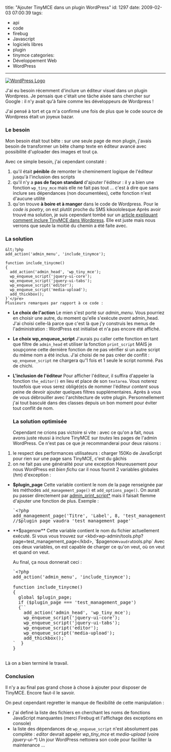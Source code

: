 title: "Ajouter TinyMCE dans un plugin WordPress"
id: 1297
date: 2009-02-03 07:00:39
tags: 
- api
- code
- firebug
- Javascript
- logiciels libres
- plugin
- tinymce
categories: 
- Développement Web
- WordPress
---

[![WordPress Logo](https://oncletom.io/images/2009/04/wordpress-badge-138x138.png "WordPress Logo")](https://oncletom.io/images/2009/04/wordpress-badge.png)

J'ai eu besoin récemment d'inclure un éditeur visuel dans un plugin Wordpress. Je pensais que c'était une tâche aisée sans chercher sur Google : il n'y avait qu'à faire comme les développeurs de Wordpress !

J'ai pensé à tort et ça m'a confirmé une fois de plus que le code source de Wordpress était un joyeux bazar.
<!--more-->

### Le besoin

Mon besoin était tout bête : sur une seule page de mon plugin, j'avais besoin de transformer un bête champ texte en éditeur avancé avec possibilité d'uploader des images et tout ça.

Avec ce simple besoin, j'ai cependant constaté :

1.  qu'il était **pénible** de remonter le cheminement logique de l'éditeur jusqu'à l'inclusion des scripts
2.  qu'il n'y a **pas de façon standard** d'ajouter l'éditeur : il y a bien une fonction `wp_tiny_mce` mais elle ne fait pas tout ... c'est à dire que sans inclure ses dépendances (non documentées), cette fonction n'est d'aucune utilité
3.  qu'on trouve **à boire et à manger** dans le code de Wordpress. Pour le <cite>code is poetry</cite>, on est plutôt proche du SMS kikoololesque
Après avoir trouvé ma solution, je suis cependant tombé sur un [article expliquant comment inclure TinyMCE dans Wordpress](http://blog.zen-dreams.com/fr/2008/11/06/how-to-include-tinymce-in-your-wp-plugin/). Elle est juste mais nous verrons que seule la moitié du chemin a été faite avec.

### La solution

    &lt;?php
    add_action('admin_menu', 'include_tinymce');

    function include_tinycme()
    {
      add_action('admin_head', 'wp_tiny_mce');
      wp_enqueue_script('jquery-ui-core');
      wp_enqueue_script('jquery-ui-tabs');
      wp_enqueue_script('editor');
      wp_enqueue_script('media-upload');
      add_thickbox();
    }`</pre>
    Plusieurs remarques par rapport à ce code :

*   **Le choix de l'action**
    Le mien s'est porté sur _admin_menu_. Vous pourriez en choisir une autre, du moment qu'elle s'exécute _avant_ admin_head. J'ai choisi celle-là parce que c'est là que j'y construis les menus de l'administration : WordPress est initialisé et n'a pas encore été affiché.
*   **Le choix wp_enqueue_script**
    J'aurais pu caller cette fonction en tant que filtre de `admin_head` et utiliser la fonction `print_script` MAIS je soupçonne cette dernière fonction de ne pas vérifier si un autre script du même nom a été inclus.
    J'ai choisi de ne pas créer de conflit : `wp_enqueue_script` ne chargera qu'1 fois et 1 seule le script nommé. Pas de chichi.
*   **L'inclusion de l'éditeur**
    Pour afficher l'éditeur, il suffira d'appeler la fonction `the_editor()` en lieu et place de son `textarea`. Vous noterez toutefois que vous serez obligé(e)s de nommer l'éditeur _content_ sous peine de devoir ajouter quelques filtres supplémentaires.
    Après à vous de vous débrouiller avec l'architecture de votre plugin. Personnellement j'ai tout basculé dans des classes depuis un bon moment pour éviter tout conflit de nom.

    ### La solution optimisée

    Cependant ne crions pas victoire si vite : avec ce qu'on a fait, nous avons juste réussi à inclure TinyMCE sur _toutes_ les pages de l'admin WordPress. Ce n'est pas ce que je recommanderai pour deux raisons :

1.  le respect des performances utilisateurs : charger 150Ko de JavaScript pour rien sur une page sans TinyMCE, c'est du gâchis
2.  on ne fait pas une généralité pour une exception
    Heureusement pour nous WordPress est _bien fichu_ car il nous fournit 2 variables globales (*hm*) d'exception :

*   **$plugin_page**
    Cette variable contient le nom de la page renseignée par les méthodes `add_management_page()` et `add_options_page()`. On aurait pu passer directement par [admin_print_script*](http://codex.wordpress.org/Plugin_API/Action_Reference) mais il faisait flemme d'ajouter une fonction de plus.
    Exemple :
    <pre>`&lt;?php
    add_management_page('Titre', 'Label', 8, 'test_management_page', 'mon_callback');
    //$plugin_page vaudra 'test_management_page'`</pre>
*   **$pagenow**
    Cette variable contient le nom du fichier actuellement exécuté.
    Si vous vous trouvez sur <kbd>wp-admin/tools.php?page=test_management_page</kbd>, `$pagenow` vaudra `tools.php`
    Avec ces deux variables, on est capable de charger ce qu'on veut, où on veut et quand on veut.

    Au final, ça nous donnerait ceci :
    <pre>`&lt;?php
    add_action('admin_menu', 'include_tinymce');

    function include_tinycme()
    {
      global $plugin_page;
      if ($plugin_page === 'test_management_page')
      {``
        add_action('admin_head', 'wp_tiny_mce');
        wp_enqueue_script('jquery-ui-core');
        wp_enqueue_script('jquery-ui-tabs');
        wp_enqueue_script('editor');
        wp_enqueue_script('media-upload');
        add_thickbox();`
    `  }
    }

Là on a bien terminé le travail.

### Conclusion

Il n'y a au final pas grand chose à chose à ajouter pour disposer de TinyMCE. Encore faut-il le savoir.

On peut cependant regretter le manque de flexibilité de cette manipulation :

*   j'ai definé la liste des fichiers en cherchant les noms de fonctions JavaScript manquantes (merci Firebug et l'affichage des exceptions en console)
*   la liste des dépendances de `wp_enqueue_script` n'est absolument pas complète : _editor_ devrait appeler _wp_tiny_mce_ et _media-upload_ (voire _jquery-ui-*_)
Un jour WordPress nettoiera son code pour faciliter la maintenance ...
